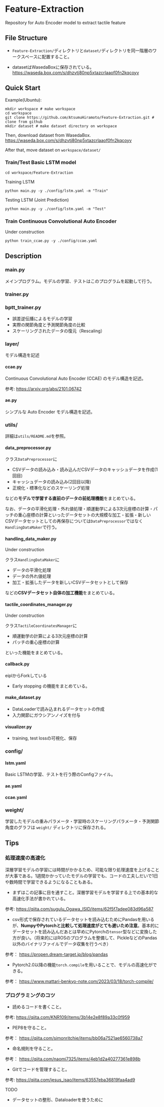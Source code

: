 # Feature-Extraction
Repository for Auto Encoder model to extract tactile feature

## File Structure
- `Feature-Extraction/`ディレクトリと`dataset/`ディレクトリを同一階層のワークスペースに配置すること。

- datasetはWasedaBoxに保存されている。
https://waseda.box.com/s/dhzvtj80np5xtazcrlaaof0fn2kqcoyv

## Quick Start
Example(Ubuntu):
```
mkdir workspace # make workspace
cd workspace
git clone https://github.com/AtsumuHiramoto/Feature-Extraction.git # clone from github
mkdir dataset # make dataset directory on workspace 
```
Then, download dataset from WasedaBox.
https://waseda.box.com/s/dhzvtj80np5xtazcrlaaof0fn2kqcoyv

After that, move dataset on `workspace/dataset/`

### Train/Test Basic LSTM model
```
cd workspace/Feature-Extraction
```
Training LSTM
```
python main.py -y ./config/lstm.yaml -m "Train"
```
Testing LSTM (Joint Prediction)
```
python main.py -y ./config/lstm.yaml -m "Test"
```

### Train Continuous Convolutional Auto Encoder
Under construction
```
python train_ccae.py -y ./config/ccae.yaml
```

## Description

### main.py
メインプログラム。モデルの学習、テストはこのプログラムを起動して行う。

### trainer.py

### bptt_trainer.py
- 誤差逆伝播によるモデルの学習
- 実際の関節角度と予測関節角度の比較
- スケーリングされたデータの復元（Rescaling）

### layer/
モデル構造を記述

#### ccae.py

Continuous Convolutional Auto Encoder (CCAE) のモデル構造を記述。

参考: https://arxiv.org/abs/2101.06742

#### ae.py

シンプルな Auto Encoder モデル構造を記述。

### utils/
詳細は`utils/README.md`を参照。

#### data_preprocessor.py

クラス`DataPreprocessor`に
- CSVデータの読み込み・読み込んだCSVデータのキャッシュデータを作成(1回目)
- キャッシュデータの読み込み(2回目以降)
- 正規化・標準化などのスケーリング処理

などの**モデルで学習する直前のデータの前処理機能**をまとめている。

なお、データの平滑化処理・外れ値処理・順運動学による3次元座標の計算・パッチの重心座標の計算といったデータセットの大規模な加工・拡張・新しいCSVデータセットとしての再保存については`DataPreprocessor`ではなく`HandlingDataMaker`で行う。

#### handling_data_maker.py
Under construction

クラス`HandlingDataMaker`に
- データの平滑化処理
- データの外れ値処理
- 加工・拡張したデータを新しいCSVデータセットとして保存

などの**CSVデータセット自体の加工機能**をまとめている。

#### tactile_coordinates_manager.py
Under construction

クラス`TactileCoordinatesManager`に
- 順運動学の計算による3次元座標の計算
- パッチの重心座標の計算

といった機能をまとめている。

#### callback.py
eiplからForkしている

- Early stopping
の機能をまとめている。

#### make_dataset.py

- DataLoaderで読み込まれるデータセットの作成
- 入力関節にガウシアンノイズを付与

#### visualizer.py

- training, test lossの可視化、保存

### config/

#### lstm.yaml
Basic LSTMの学習、テストを行う際のConfigファイル。

#### ae.yaml

#### ccae.yaml

### weight/
学習したモデルの重みパラメータ・学習時のスケーリングパラメータ・予測関節角度のグラフは `weight/` ディレクトリに保存される。

## Tips
### 処理速度の高速化
深層学習モデルの学習には時間がかかるため、可能な限り処理速度を上げることが大事である。1週間かかっていたモデルの学習でも、コードの工夫しだいで1日や数時間で学習できるようになることもある。

- まずはこの記事に目を通すこと。深層学習モデルを学習する上での基本的な高速化手法が書かれている。

参考: https://qiita.com/sugulu_Ogawa_ISID/items/62f5f7adee083d96a587

- csv形式で保存されているデータセットを読み込むためにPandasを用いるが、**NumpyやPytorchと比較して処理速度がとても遅いため注意**。基本的にデータセットを読み込んだあとは早めにPytorchの`tensor`型などに変換した方が良い。（将来的にはROSのプログラムを整備して、PickleなどのPandas以外のバイナリファイルでデータ収集を行うべき）

参考： https://propen.dream-target.jp/blog/pandas

- Pytorch2.0以降の機能`torch.compile`を用いることで、モデルの高速化ができる。

参考： https://www.mattari-benkyo-note.com/2023/03/18/torch-compile/

### プログラミングのコツ

- 読めるコードを書くこと。

参考: https://qiita.com/KNR109/items/3b14e2e8f89a33c0f959

- PEP8を守ること。

参考： https://qiita.com/simonritchie/items/bb06a7521ae6560738a7

- 命名規則を守ること。

参考： https://qiita.com/naomi7325/items/4eb1d2a40277361e898b

- Gitでコードを管理すること。

参考: https://qiita.com/jesus_isao/items/63557eba36819faa4ad9

TODO

- データセットの整形、Dataloaderを使うために